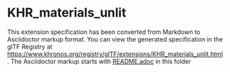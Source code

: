 <!--
Copyright 2022 The Khronos Group Inc.
SPDX-License-Identifier: LicenseRef-KhronosSpecCopyright
-->

# KHR_materials_unlit

This extension specification has been converted from Markdown to Asciidoctor markup format.
You can view the generated specification in the glTF Registry at
https://www.khronos.org/registry/glTF/extensions/KHR_materials_unlit.html .
The Asciidoctor markup starts with [README.adoc](README.adoc) in this folder
